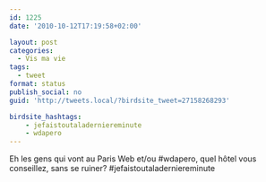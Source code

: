 ```yaml
---
id: 1225
date: '2010-10-12T17:19:58+02:00'

layout: post
categories:
  - Vis ma vie
tags:
  - tweet
format: status
publish_social: no
guid: 'http://tweets.local/?birdsite_tweet=27158268293'

birdsite_hashtags:
    - jefaistoutaladerniereminute
    - wdapero
---
```


Eh les gens qui vont au Paris Web et/ou #wdapero, quel hôtel vous conseillez, sans se ruiner? #jefaistoutaladerniereminute